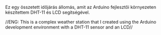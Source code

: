 Ez egy összetett  időjárás állomás, amit az Arduino fejlesztői környezeten készítettem  DHT-11 és LCD segítségével.

//ENG: This is a complex weather station that I created using the Arduino development environment with a DHT-11 sensor and an LCD//
